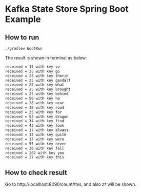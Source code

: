 # Kafka State Store Spring Boot Example 

## How to run

```bash
./gradlew bootRun
```

The result is shown in terminal as below:
```bash
received = 17 with key so
received = 25 with key go
received = 25 with key thorin
received = 25 with key gandalf
received = 25 with key what
received = 25 with key brought
received = 25 with key behind
received = 50 with key he
received = 28 with key near
received = 12 with key road
received = 25 with key for
received = 53 with key dragon
received = 34 with key find
received = 42 with key look
received = 17 with key always
received = 17 with key quite
received = 17 with key were
received = 55 with key never
received = 30 with key fall
received = 262 with key you
received = 27 with key this
```

## How to check result

Go to http://localhost:8090/count/this, and also `27` will be shown.
